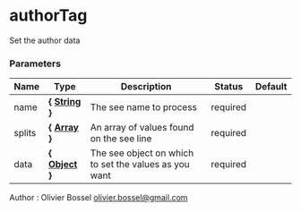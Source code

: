 # authorTag

Set the author data

### Parameters

| Name   | Type                                                                                                   | Description                                           | Status   | Default |
| ------ | ------------------------------------------------------------------------------------------------------ | ----------------------------------------------------- | -------- | ------- |
| name   | **{ [String](https://developer.mozilla.org/fr/docs/Web/JavaScript/Reference/Objets_globaux/String) }** | The see name to process                               | required |
| splits | **{ [Array](https://developer.mozilla.org/fr/docs/Web/JavaScript/Reference/Objets_globaux/Array) }**   | An array of values found on the see line              | required |
| data   | **{ [Object](https://developer.mozilla.org/fr/docs/Web/JavaScript/Reference/Objets_globaux/Object) }** | The see object on which to set the values as you want | required |

Author : Olivier Bossel [olivier.bossel@gmail.com](mailto:olivier.bossel@gmail.com)
